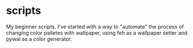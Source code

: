 # scripts

My beginner scripts. I've started with a way to "automate" the process of changing color palletes with wallpaper, using feh as a wallpaper setter and pywal as a color generator.
